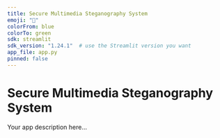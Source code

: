 ```yaml
---
title: Secure Multimedia Steganography System
emoji: "🔐"
colorFrom: blue
colorTo: green
sdk: streamlit
sdk_version: "1.24.1"  # use the Streamlit version you want
app_file: app.py
pinned: false
---
```


# Secure Multimedia Steganography System

Your app description here…
